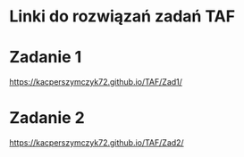 # Linki do rozwiązań zadań TAF

# Zadanie 1 
https://kacperszymczyk72.github.io/TAF/Zad1/
# Zadanie 2 
https://kacperszymczyk72.github.io/TAF/Zad2/